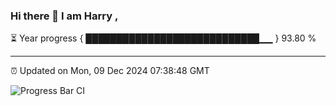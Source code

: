 ### Hi there 👋 I am Harry , 

⏳ Year progress { ████████████████████████████▁▁ } 93.80 %

---

⏰ Updated on Mon, 09 Dec 2024 07:38:48 GMT

![Progress Bar CI](https://github.com/duykhang68/duykhang68/workflows/Progress%20Bar%20CI/badge.svg)
